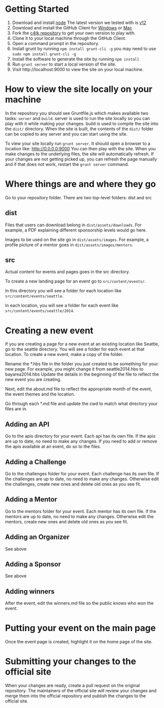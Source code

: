 # Getting Started
1. Download and install [node](http://nodejs.org/) The latest version we tested with is [v12](https://nodejs.org/dist/v0.12.7/)
2. Download and install the GitHub Client for [Windows](https://windows.github.com/) or [Mac](https://mac.github.com/)
3. Fork the [c4tk repository](https://github.com/chrislim/c4tk) to get your own version to play with.
4. Clone it to your local machine through the GitHub Client.
5. Open a command prompt in the repository.
6. Install grunt by running `npm install grunt-cli -g` you may need to use `sudo npm install grunt-cli -g`
7. Install the software to generate the site by running `npm install`
8. Run `grunt server` to start a local version of the site.
9. Visit http://localhost:9000 to view the site on your local machine.

# How to view the site locally on your machine
In the repository you should see Gruntfile.js which makes available two tasks: `server` and `build`.
server is used to run the site locally so you can play with it while making your changes.
build is used to compile the site into the `dist/` directory. When the site is built, the contents of the `dist/` folder can be copied to any server and you can start using the site.

To view your site locally run `grunt server`.
It should open a browser to a location like: http://0.0.0.0:9000
You can then play with the site.
When you make changes to the underlying files, the site will automatically refresh.
If your changes are not getting picked up, you can refresh the page manually and if that does not work, restart the `grunt server` command.

# Where things are and where they go
Go to your repository folder. There are two top-level folders: dist and src

## dist
Files that users can download belong in `dist/assets/downloads`. For example, a PDF explaining different sponsorship levels would go here.

Images to be used on the site go in `dist/assets/images`. For example, a profile picture of a mentor goes in `dist/assets/images/mentors`.

## src
Actual content for events and pages goes in the src directory. 

To create a new landing page for an event go to `src/content/events/`.

In this directory you will see a folder for each location like `src/content/events/seattle`.

In each location, you will see a folder for each event like `src/content/events/seattle/2014`.

# Creating a new event
If you are creating a page for a new event at an existing location like Seattle,
go to the seattle directory.
You will see a folder for each event at that location. To create a new event, make a copy of the folder.

Rename the *.hbs file in the folder you just created to be something for your new page. For example, you might change it from seattle2014.hbs to bayarea2014.hbs
Update the details in the beginning of the file to reflect the new event you are creating.

Next, edit the about.md file to reflect the appropriate month of the event, the event themes and the location.

Go through each *.md file and update the cwd to match what directory your files are in.

## Adding an API
Go to the apis directory for your event. 
Each api has its own file.
If the apis are up to date, no need to make any changes.
If you need to add or remove the apis available at an event, do so to the files.

## Adding a Challenge
Go to the challenges folder for your event.
Each challenge has its own file.
If the challenges are up to date, no need to make any changes.
Otherwise edit the challenges, create new ones and delete old ones as you see fit.

## Adding a Mentor
Go to the mentors folder for your event.
Each mentor has its own file.
If the mentors are up to date, no need to make any changes.
Otherwise edit the mentors, create new ones and delete old ones as you see fit.

## Adding an Organizer
See above

## Adding a Sponsor
See above

## Adding winners
After the event, edit the winners.md file so the public knows who won the event.

# Putting your event on the main page
Once the event page is created, highlight it on the home page of the site.

# Submitting your changes to the official site
When your changes are ready, create a pull request on the original repository.
The maintainers of the official site will review your changes and merge them into the official repository and publish the changes to the official site.
